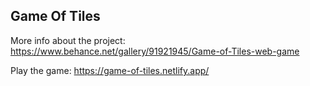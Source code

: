 ## Game Of Tiles

More info about the project:
https://www.behance.net/gallery/91921945/Game-of-Tiles-web-game

Play the game:
https://game-of-tiles.netlify.app/
